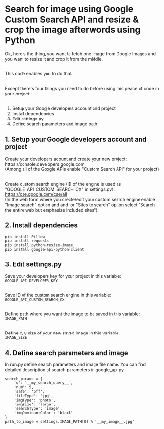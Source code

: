 
<h1>Search for image using Google Custom Search API and resize & crop the image afterwords using Python</h1>

<p>

Ok, here's the thing, you want to fetch one image from Google Images and you want to resize it and crop it from the middle.<br /><br />

This code enables you to do that.<br /><br />

Except there's four things you need to do before using this peace of code in your project:<br /><br />

1. Setup your Google developers account and project<br />
2. Install dependencies<br />
3. Edit settings.py<br />
4. Define search parameters and image path

</p>

<p>

<h2>1. Setup your Google developers account and project</h2>
Create your developers acount and create your new project:<br />
https://console.developers.google.com<br />
(Among all of the Google APIs enable "Custom Search API" for your project)<br /><br />

Create custom search engine (ID of the engine is used as "GOOGLE_API_CUSTOM_SEARCH_CX" in settings.py):<br />
https://cse.google.com/cse/all<br />
(In the web form where you create/edit your custom search engine enable "Image search" option and and for "Sites to search" option select "Search the entire web but emphasize included sites")

<h2>2. Install dependencies</h2>
<code>pip install Pillow</code><br />
<code>pip install requests</code><br />
<code>pip install python-resize-image</code><br />
<code>pip install google-api-python-client</code>

<h2>3. Edit settings.py</h2>
Save your developers key for your project in this variable:<br />
<code>GOOGLE_API_DEVELOPER_KEY</code><br /><br />

Save ID of the custom search engine in this variable:<br />
<code>GOOGLE_API_CUSTOM_SEARCH_CX</code><br /><br />

Define path where you want the image to be saved in this variable:<br />
<code>IMAGE_PATH</code><br /><br />

Define x, y size of your new saved image in this variable:<br />
<code>IMAGE_SIZE</code>

<h2>4. Define search parameters and image</h2>
In run.py define search parameters and image file name. You can find detailed description of search parameters in google_api.py<br />
<code>
search_params = {
    'q': '__my_search_query__',
    'num': 5,
    'safe': 'off',
    'fileType': 'jpg',
    'imgType': 'photo',
    'imgSize': 'large',
    'searchType': 'image',
    'imgDominantColor': 'black' 
}
path_to_image = settings.IMAGE_PATH[0] % '__my_image__.jpg'
</code>

</p>
